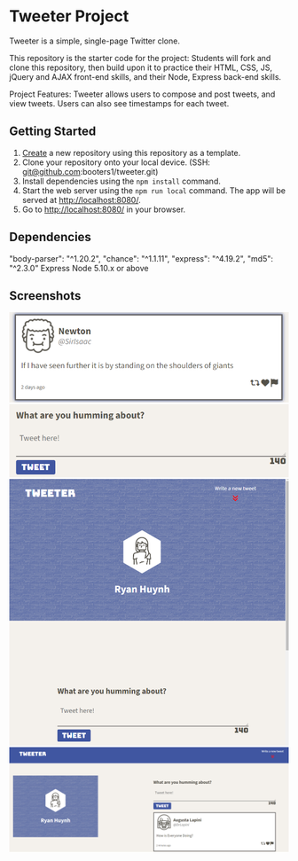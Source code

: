 # Tweeter Project

Tweeter is a simple, single-page Twitter clone.

This repository is the starter code for the project: Students will fork and clone this repository, then build upon it to practice their HTML, CSS, JS, jQuery and AJAX front-end skills, and their Node, Express back-end skills.

Project Features: Tweeter allows users to compose and post tweets, and view tweets. Users can also see timestamps for each tweet.

## Getting Started

1. [Create](https://docs.github.com/en/repositories/creating-and-managing-repositories/creating-a-repository-from-a-template) a new repository using this repository as a template.
2. Clone your repository onto your local device. (SSH: git@github.com:booters1/tweeter.git)
3. Install dependencies using the `npm install` command.
3. Start the web server using the `npm run local` command. The app will be served at <http://localhost:8080/>.
4. Go to <http://localhost:8080/> in your browser.

## Dependencies

  "body-parser": "^1.20.2",
  "chance": "^1.1.11",
  "express": "^4.19.2",
  "md5": "^2.3.0"
  Express
  Node 5.10.x or above


## Screenshots

!["Screenshot of Individual Tweets"](https://github.com/booters1/tweeter/blob/master/docs/tweeter-individual-tweet.png?raw=true)
!["Screenshot of text input form"](https://github.com/booters1/tweeter/blob/master/docs/tweeter-input.png?raw=true)
!["Screenshot of Final Product at a smaller resolution"](https://github.com/booters1/tweeter/blob/master/docs/tweeter-at-smaller-res.png?raw=true)
!["Screenshot of Final Product"](https://github.com/booters1/tweeter/blob/master/docs/tweeter-final.png?raw=true)
